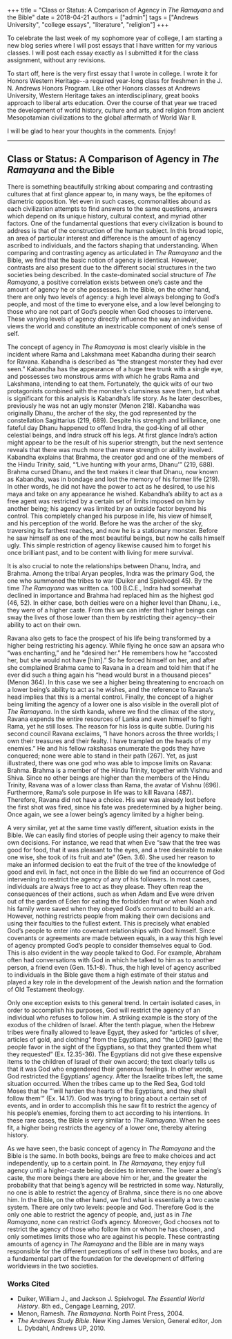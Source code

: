 +++
title = "Class or Status: A Comparison of Agency in _The Ramayana_ and the Bible"
date = 2018-04-21
authors = ["admin"]
tags = ["Andrews University", "college essays", "literature", "religion"]
+++

To celebrate the last week of my sophomore year of college, I am starting a new blog series where I will post essays that I have written for my various classes. I will post each essay exactly as I submitted it for the class assignment, without any revisions.

​To start off, here is the very first essay that I wrote in college. I wrote it for Honors Western Heritage--a required year-long class for freshmen in the J. N. Andrews Honors Program. Like other Honors classes at Andrews University, Western Heritage takes an interdisciplinary, great books approach to liberal arts education. Over the course of that year we traced the development of world history, culture and arts, and religion from ancient Mesopotamian civilizations to the global aftermath of World War II.

I will be glad to hear your thoughts in the comments. Enjoy!

---

## ​Class or Status: A Comparison of Agency in _The Ramayana_ and the Bible

There is something beautifully striking about comparing and contrasting cultures that at first glance appear to, in many ways, be the epitomes of diametric opposition. Yet even in such cases, commonalities abound as each civilization attempts to find answers to the same questions, answers which depend on its unique history, cultural context, and myriad other factors. One of the fundamental questions that every civilization is bound to address is that of the construction of the human subject. In this broad topic, an area of particular interest and difference is the amount of agency ascribed to individuals, and the factors shaping that understanding. When comparing and contrasting agency as articulated in _The Ramayana_ and the Bible, we find that the basic notion of agency is identical. However, contrasts are also present due to the different social structures in the two societies being described. In the caste-dominated social structure of _The Ramayana_, a positive correlation exists between one’s caste and the amount of agency he or she possesses. In the Bible, on the other hand, there are only two levels of agency: a high level always belonging to God’s people, and most of the time to everyone else, and a low level belonging to those who are not part of God’s people when God chooses to intervene. These varying levels of agency directly influence the way an individual views the world and constitute an inextricable component of one’s sense of self.

The concept of agency in _The Ramayana_ is most clearly visible in the incident where Rama and Lakshmana meet Kabandha during their search for Ravana. Kabandha is described as “the strangest monster they had ever seen.” Kabandha has the appearance of a huge tree trunk with a single eye, and possesses two monstrous arms with which he grabs Rama and Lakshmana, intending to eat them. Fortunately, the quick wits of our two protagonists combined with the monster’s clumsiness save them, but what is significant for this analysis is Kabandha’s life story. As he later describes, previously he was not an ugly monster (Menon 218). Kabandha was originally Dhanu, the archer of the sky, the god represented by the constellation Sagittarius (219, 689). Despite his strength and brilliance, one fateful day Dhanu happened to offend Indra, the god-king of all other celestial beings, and Indra struck off his legs. At first glance Indra’s action might appear to be the result of his superior strength, but the next sentence reveals that there was much more than mere strength or ability involved. Kabandha explains that Brahma, the creator god and one of the members of the Hindu Trinity, said, “‘Live hunting with your arms, Dhanu’” (219, 688). Brahma cursed Dhanu, and the text makes it clear that Dhanu, now known as Kabandha, was in bondage and lost the memory of his former life (219). In other words, he did not have the power to act as he desired, to use his maya and take on any appearance he wished. Kabandha’s ability to act as a free agent was restricted by a certain set of limits imposed on him by another being; his agency was limited by an outside factor beyond his control. This completely changed his purpose in life, his view of himself, and his perception of the world. Before he was the archer of the sky, traversing its farthest reaches, and now he is a stationary monster. Before he saw himself as one of the most beautiful beings, but now he calls himself ugly. This simple restriction of agency likewise caused him to forget his once brilliant past, and to be content with living for mere survival.

It is also crucial to note the relationships between Dhanu, Indra, and Brahma. Among the tribal Aryan peoples, Indra was the primary God, the one who summoned the tribes to war (Duiker and Spielvogel 45). By the time _The Ramayana_ was written ca. 100 B.C.E., Indra had somewhat declined in importance and Brahma had replaced him as the highest god (46, 52). In either case, both deities were on a higher level than Dhanu, i.e., they were of a higher caste. From this we can infer that higher beings can sway the lives of those lower than them by restricting their agency--their ability to act on their own.

Ravana also gets to face the prospect of his life being transformed by a higher being restricting his agency. While flying he once saw an apsara who “was enchanting,” and he “desired her.” He remembers how he “accosted her, but she would not have [him].” So he forced himself on her, and after she complained Brahma came to Ravana in a dream and told him that if he ever did such a thing again his “head would burst in a thousand pieces” (Menon 364). In this case we see a higher being threatening to encroach on a lower being’s ability to act as he wishes, and the reference to Ravana’s head implies that this is a mental control. Finally, the concept of a higher being limiting the agency of a lower one is also visible in the overall plot of _The Ramayana_. In the sixth kanda, where we find the climax of the story, Ravana expends the entire resources of Lanka and even himself to fight Rama, yet he still loses. The reason for his loss is quite subtle. During his second council Ravana exclaims, “I have honors across the three worlds; I own their treasures and their fealty. I have trampled on the heads of my enemies.” He and his fellow rakshasas enumerate the gods they have conquered; none were able to stand in their path (267). Yet, as just illustrated, there was one god who was able to impose limits on Ravana: Brahma. Brahma is a member of the Hindu Trinity, together with Vishnu and Shiva. Since no other beings are higher than the members of the Hindu Trinity, Ravana was of a lower class than Rama, the avatar of Vishnu (696). Furthermore, Rama’s sole purpose in life was to kill Ravana (487). Therefore, Ravana did not have a choice. His war was already lost before the first shot was fired, since his fate was predetermined by a higher being. Once again, we see a lower being’s agency limited by a higher being.

A very similar, yet at the same time vastly different, situation exists in the Bible. We can easily find stories of people using their agency to make their own decisions. For instance, we read that when Eve “saw that the tree was good for food, that it was pleasant to the eyes, and a tree desirable to make one wise, she took of its fruit and ate” (Gen. 3.6). She used her reason to make an informed decision to eat the fruit of the tree of the knowledge of good and evil. In fact, not once in the Bible do we find an occurrence of God intervening to restrict the agency of any of his followers. In most cases, individuals are always free to act as they please. They often reap the consequences of their actions, such as when Adam and Eve were driven out of the garden of Eden for eating the forbidden fruit or when Noah and his family were saved when they obeyed God’s command to build an ark. However, nothing restricts people from making their own decisions and using their faculties to the fullest extent. This is precisely what enabled God’s people to enter into covenant relationships with God himself. Since covenants or agreements are made between equals, in a way this high level of agency prompted God’s people to consider themselves equal to God. This is also evident in the way people talked to God. For example, Abraham often had conversations with God in which he talked to him as to another person, a friend even (Gen. 15.1-8). Thus, the high level of agency ascribed to individuals in the Bible gave them a high estimate of their status and played a key role in the development of the Jewish nation and the formation of Old Testament theology.

Only one exception exists to this general trend. In certain isolated cases, in order to accomplish his purposes, God will restrict the agency of an individual who refuses to follow him. A striking example is the story of the exodus of the children of Israel. After the tenth plague, when the Hebrew tribes were finally allowed to leave Egypt, they asked for “articles of silver, articles of gold, and clothing” from the Egyptians, and “the LORD [gave] the people favor in the sight of the Egyptians, so that they granted them what they requested” (Ex. 12.35-36). The Egyptians did not give these expensive items to the children of Israel of their own accord; the text clearly tells us that it was God who engendered their generous feelings. In other words, God restricted the Egyptians’ agency. After the Israelite tribes left, the same situation occurred. When the tribes came up to the Red Sea, God told Moses that he “‘will harden the hearts of the Egyptians, and they shall follow them’” (Ex. 14.17). God was trying to bring about a certain set of events, and in order to accomplish this he saw fit to restrict the agency of his people’s enemies, forcing them to act according to his intentions. In these rare cases, the Bible is very similar to _The Ramayana_. When he sees fit, a higher being restricts the agency of a lower one, thereby altering history.

As we have seen, the basic concept of agency in _The Ramayana_ and the Bible is the same. In both books, beings are free to make choices and act independently, up to a certain point. In _The Ramayana_, they enjoy full agency until a higher-caste being decides to intervene. The lower a being’s caste, the more beings there are above him or her, and the greater the probability that that being’s agency will be restricted in some way. Naturally, no one is able to restrict the agency of Brahma, since there is no one above him. In the Bible, on the other hand, we find what is essentially a two caste system. There are only two levels: people and God. Therefore God is the only one able to restrict the agency of people, and, just as in _The Ramayana_, none can restrict God’s agency. Moreover, God chooses not to restrict the agency of those who follow him or whom he has chosen, and only sometimes limits those who are against his people. These contrasting amounts of agency in _The Ramayana_ and the Bible are in many ways responsible for the different perceptions of self in these two books, and are a fundamental part of the foundation for the development of differing worldviews in the two societies.

### Works Cited

* Duiker, William J., and Jackson J. Spielvogel. _The Essential World History_. 8th ed., Cengage Learning, 2017.
* Menon, Ramesh. _The Ramayana_. North Point Press, 2004.
* _The Andrews Study Bible_. New King James Version, General editor, Jon L. Dybdahl, Andrews UP, 2010.
